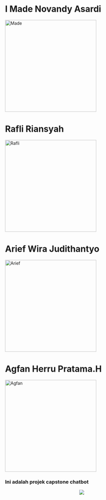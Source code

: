 # I Made Novandy Asardi
<img src="https://github.com/agfanpratama/kepston_chatbot/blob/main/anggota/foto%20made.png?raw=true" alt="Made" width="300">

# Rafli Riansyah
<img src="https://github.com/agfanpratama/kepston_chatbot/blob/main/anggota/foto%20rafli.png?raw=true" alt="Rafli" width="300">

# Arief Wira Judithantyo
<img src="https://github.com/agfanpratama/kepston_chatbot/blob/main/anggota/foto%20arif.png?raw=true" alt="Arief" width="300">

# Agfan Herru Pratama.H
<img src="https://github.com/agfanpratama/kepston_chatbot/blob/main/anggota/foto%20agfan.png?raw=true" alt="Agfan" width="300">

</br>

### Ini adalah projek capstone chatbot

<div align="center">
    <a href="https://discord.gg/VCX7Qdqa" target="_blank">
        <img src="https://img.shields.io/badge/Discord-5865F2?style=for-the-badge&logo=discord&logoColor=white" target="_blank" />
    </a>

